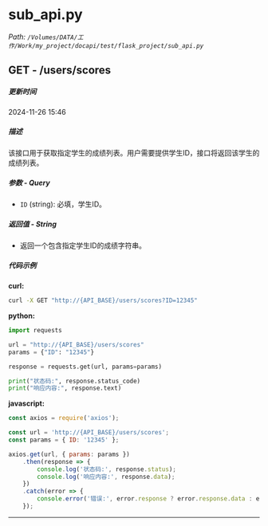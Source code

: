 # sub_api.py

*Path: `/Volumes/DATA/工作/Work/my_project/docapi/test/flask_project/sub_api.py`*

## GET - /users/scores

##### 更新时间

2024-11-26 15:46

##### 描述

该接口用于获取指定学生的成绩列表。用户需要提供学生ID，接口将返回该学生的成绩列表。

##### 参数 - Query

- `ID` (string): 必填，学生ID。

##### 返回值 - String

- 返回一个包含指定学生ID的成绩字符串。

##### 代码示例 

**curl:**

```bash
curl -X GET "http://{API_BASE}/users/scores?ID=12345"
```

**python:**

```python
import requests

url = "http://{API_BASE}/users/scores"
params = {"ID": "12345"}

response = requests.get(url, params=params)

print("状态码:", response.status_code)
print("响应内容:", response.text)
```

**javascript:**

```javascript
const axios = require('axios');

const url = 'http://{API_BASE}/users/scores';
const params = { ID: '12345' };

axios.get(url, { params: params })
    .then(response => {
        console.log('状态码:', response.status);
        console.log('响应内容:', response.data);
    })
    .catch(error => {
        console.error('错误:', error.response ? error.response.data : error.message);
    });
```
---

